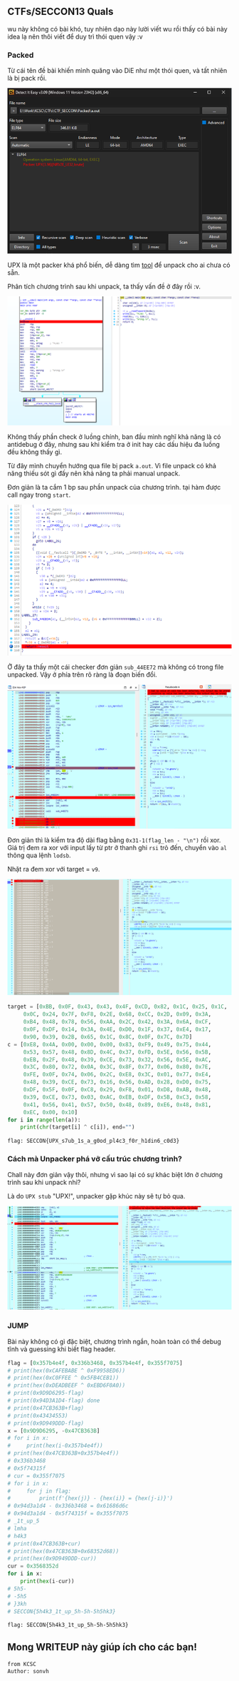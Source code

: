 ## CTFs/SECCON13 Quals

wu này không có bài khó, tuy nhiên dạo này lười viết wu rồi thấy có bài này idea lạ nên thôi viết để duy trì thói quen vậy :v

### Packed

Từ cái tên đề bài khiến mình quăng vào DiE như một thói quen, và tất nhiên là bị pack rồi.

![alt text](_IMG/image.png)

UPX là một packer khá phổ biến, dễ dàng tìm [tool](https://github.com/upx/upx/releases/tag/v4.2.4) để unpack cho ai chưa có sẵn.

Phân tích chương trình sau khi unpack, ta thấy vấn đề ở đây rồi :v.

![alt text](_IMG/image-1.png)

Không thấy phần check ở luồng chính, ban đầu mình nghĩ khả năng là có antidebug ở đây, nhưng sau khi kiểm tra ở init hay các dấu hiệu đa luồng đều không thấy gì.

Từ đây mình chuyển hướng qua file bị pack `a.out`. Vì file unpack có khả năng thiếu sót gì đấy nên khả năng ta phải manual unpack.

Đơn giản là ta cắm 1 bp sau phần unpack của chương trình. tại hàm được call ngay trong `start`.

![alt text](_IMG/image-2.png)

Ở đây ta thấy một cái checker đơn giản `sub_44EE72` mà không có trong file unpacked. Vậy ở phía trên rõ ràng là đoạn biến đổi.

![alt text](_IMG/image-4.png)

Đơn giản thì là kiểm tra độ dài flag bằng `0x31-1(flag_len - "\n")` rồi xor. Giá trị đem ra xor với input lấy từ ptr ở thanh ghi `rsi` trỏ đến, chuyển vào `al` thông qua lệnh `lodsb`.

Nhặt ra đem xor với target = `v9`.

![alt text](_IMG/image-5.png)

```python
target = [0xBB, 0x0F, 0x43, 0x43, 0x4F, 0xCD, 0x82, 0x1C, 0x25, 0x1C,
     0x0C, 0x24, 0x7F, 0xF8, 0x2E, 0x68, 0xCC, 0x2D, 0x09, 0x3A,
     0xB4, 0x48, 0x78, 0x56, 0xAA, 0x2C, 0x42, 0x3A, 0x6A, 0xCF,
     0x0F, 0xDF, 0x14, 0x3A, 0x4E, 0xD0, 0x1F, 0x37, 0xE4, 0x17,
     0x90, 0x39, 0x2B, 0x65, 0x1C, 0x8C, 0x0F, 0x7C, 0x7D]
c = [0xE8, 0x4A, 0x00, 0x00, 0x00, 0x83, 0xF9, 0x49, 0x75, 0x44,
     0x53, 0x57, 0x48, 0x8D, 0x4C, 0x37, 0xFD, 0x5E, 0x56, 0x5B,
     0xEB, 0x2F, 0x48, 0x39, 0xCE, 0x73, 0x32, 0x56, 0x5E, 0xAC,
     0x3C, 0x80, 0x72, 0x0A, 0x3C, 0x8F, 0x77, 0x06, 0x80, 0x7E,
     0xFE, 0x0F, 0x74, 0x06, 0x2C, 0xE8, 0x3C, 0x01, 0x77, 0xE4,
     0x48, 0x39, 0xCE, 0x73, 0x16, 0x56, 0xAD, 0x28, 0xD0, 0x75,
     0xDF, 0x5F, 0x0F, 0xC8, 0x29, 0xF8, 0x01, 0xD8, 0xAB, 0x48,
     0x39, 0xCE, 0x73, 0x03, 0xAC, 0xEB, 0xDF, 0x5B, 0xC3, 0x58,
     0x41, 0x56, 0x41, 0x57, 0x50, 0x48, 0x89, 0xE6, 0x48, 0x81,
     0xEC, 0x00, 0x10]
for i in range(len(a)):
    print(chr(target[i] ^ c[i]), end="")
```

```ru
flag: SECCON{UPX_s7ub_1s_a_g0od_pl4c3_f0r_h1din6_c0d3}
```

### Cách mà Unpacker phá vỡ cấu trúc chương trình?

Chall này đơn giản vậy thôi, nhưng vì sao lại có sự khác biệt lớn ở chương trình sau khi unpack nhỉ?

Là do `UPX stub` "UPX!", unpacker gặp khúc này sẽ tự bỏ qua.

![alt text](_IMG/image-6.png)

### JUMP

Bài này không có gì đặc biệt, chương trình ngắn, hoàn toàn có thể debug tĩnh và guessing khi biết flag header.

```python
flag = [0x357b4e4f, 0x336b3468, 0x357b4e4f, 0x355f7075]
# print(hex(0xCAFEBABE ^ 0xF9958ED6))
# print(hex(0xC0FFEE ^ 0x5FB4CEB1))
# print(hex(0xDEADBEEF ^ 0xEBD6F0A0))
# print(0x9D9D6295-flag)
# print(0x94D3A1D4-flag) done
# print(0x47CB363B+flag)
# print(0x43434553)
# print(0x9D949DDD-flag)
x = [0x9D9D6295, -0x47CB363B]
# for i in x:
#     print(hex(i-0x357b4e4f))
# print(hex(0x47CB363B+0x357b4e4f))
# 0x336b3468
# 0x5f74315f
# cur = 0x355f7075
# for i in x:
#     for j in flag:
#         print(f'{hex(j)} - {hex(i)} = {hex(j-i)}')
# 0x94d3a1d4 - 0x336b3468 = 0x61686d6c
# 0x94d3a1d4 - 0x5f74315f = 0x355f7075
# _1t_up_5
# lmha
# h4k3
# print(0x47CB363B+cur)
# print(hex(0x47CB363B+0x68352d68))
# print(hex(0x9D949DDD-cur))
cur = 0x3568352d
for i in x:
    print(hex(i-cur))
# 5h5-
# -5h5
# }3kh
# SECCON{5h4k3_1t_up_5h-5h-5h5hk3}
```

```ru
flag: SECCON{5h4k3_1t_up_5h-5h-5h5hk3}
```

## Mong WRITEUP này giúp ích cho các bạn!

```
from KCSC
Author: sonvh
```
